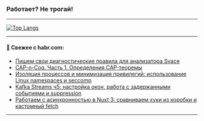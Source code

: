 ### Работает? Не трогай!

---
<!--
#### 🛠️ Technical stack:

![Java](https://img.shields.io/badge/Java-informational?logo=Oracle&style=flat&logoColor=white&color=FF4500)
![Kotlin](https://img.shields.io/badge/Kotlin-informational?logo=Kotlin&style=flat&logoColor=white&color=774D97)
![TS](https://img.shields.io/badge/TypeScript-informational?logo=typeScript&style=flat&logoColor=black&color=017acc)
![Python](https://img.shields.io/badge/Python-informational?logo=Python&style=flat&logoColor=black&color=ffdd54) <br>
![Spring](https://img.shields.io/badge/Spring-informational?logo=Spring&style=flat&logoColor=white&color=6DB33F) 
![SpringBoot](https://img.shields.io/badge/SpringBoot-informational?logo=SpringBoot&style=flat&logoColor=white&color=6DB33F)
![Nest](https://img.shields.io/badge/NestJS-informational?logo=NestJS&style=flat&logoColor=white&color=E0234E) 
![NodeJS](https://img.shields.io/badge/NodeJS-informational?logo=node.js&style=flat&logoColor=white&color=70A760)<br>
![PostgreSQL](https://img.shields.io/badge/PostgreSQL-informational?logo=PostgreSQL&style=flat&logoColor=white&color=DAA520)
![MongoDB](https://img.shields.io/badge/MongoDB-informational?logo=MongoDB&style=flat&logoColor=white&color=870000)
![Apache](https://img.shields.io/badge/Apache-informational?logo=apache&style=flat&logoColor=white&color=f74e28)

___ 
-->

<!--- #### 🛠️ : --->

[![Top Langs](https://github-readme-stats-82jvfl3w3-advtsettinggmailcoms-projects.vercel.app/api/top-langs/?username=zloylis&langs_count=10&hide_title=true&title_color=e6edf3&size_weight=0.5&count_weight=0.5&layout=compact&hide_progress=true&hide_border=true&theme=dracula)](https://github.com/zloylis)

<!---


####  :octocat:&nbsp;&nbsp; Статистика:

![GitHub stats](https://github-readme-stats-u2qms2cxw-advtsettinggmailcoms-projects.vercel.app/api?username=zloylis&show_icons=true&hide_border=true&theme=dracula&title_color=e6edf3&include_all_commits=true&count_private=true&hide_rank=false&hide_title=true&rank_icon=github)
-->
---

#### 💬 Свежее с habr.com:

<!-- BLOG-POST-LIST:START -->
- [Пишем свои диагностические правила для анализатора Svace](https://habr.com/ru/companies/ncloudtech/articles/870618/?utm_source=habrahabr&utm_medium=rss&utm_campaign=870618)
- [CAP-n-Coq. Часть 1. Определения CAP-теоремы](https://habr.com/ru/articles/870864/?utm_source=habrahabr&utm_medium=rss&utm_campaign=870864)
- [Изоляция процессов и минимизация привилегий: использование Linux namespaces и seccomp](https://habr.com/ru/companies/selectel/articles/866942/?utm_source=habrahabr&utm_medium=rss&utm_campaign=866942)
- [Kafka Streams ч5: настройка окон, работа с задержанными событиями и suppression](https://habr.com/ru/articles/870784/?utm_source=habrahabr&utm_medium=rss&utm_campaign=870784)
- [Работаем с асинхронностью в Nuxt 3: сравниваем хуки из коробки и кастомный fetch](https://habr.com/ru/companies/lamoda/articles/868044/?utm_source=habrahabr&utm_medium=rss&utm_campaign=868044)
<!-- BLOG-POST-LIST:END -->

---
